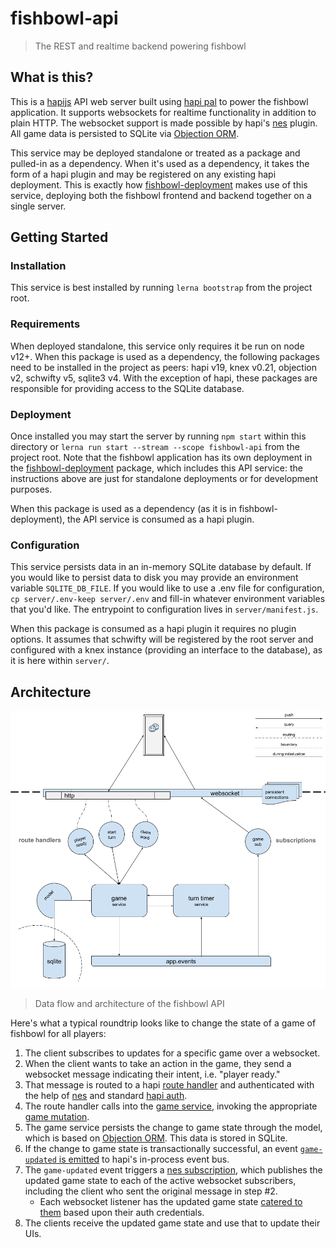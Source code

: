 # fishbowl-api
> The REST and realtime backend powering fishbowl

## What is this?
This is a [hapijs](https://hapi.dev/) API web server built using [hapi pal](https://hapipal.com/) to power the fishbowl application.  It supports websockets for realtime functionality in addition to plain HTTP.  The websocket support is made possible by hapi's [nes](https://hapi.dev/module/nes/) plugin.  All game data is persisted to SQLite via [Objection ORM](https://vincit.github.io/objection.js/).

This service may be deployed standalone or treated as a package and pulled-in as a dependency.  When it's used as a dependency, it takes the form of a hapi plugin and may be registered on any existing hapi deployment.  This is exactly how [fishbowl-deployment](../deployment) makes use of this service, deploying both the fishbowl frontend and backend together on a single server.

## Getting Started
### Installation
This service is best installed by running `lerna bootstrap` from the project root.

### Requirements
When deployed standalone, this service only requires it be run on node v12+.  When this package is used as a dependency, the following packages need to be installed in the project as peers: hapi v19, knex v0.21, objection v2, schwifty v5, sqlite3 v4.  With the exception of hapi, these packages are responsible for providing access to the SQLite database.

### Deployment
Once installed you may start the server by running `npm start` within this directory or `lerna run start --stream --scope fishbowl-api` from the project root.  Note that the fishbowl application has its own deployment in the [fishbowl-deployment](../deployment) package, which includes this API service: the instructions above are just for standalone deployments or for development purposes.

When this package is used as a dependency (as it is in fishbowl-deployment), the API service is consumed as a hapi plugin.

### Configuration
This service persists data in an in-memory SQLite database by default.  If you would like to persist data to disk you may provide an environment variable `SQLITE_DB_FILE`.  If you would like to use a .env file for configuration, `cp server/.env-keep server/.env` and fill-in whatever environment variables that you'd like.  The entrypoint to configuration lives in `server/manifest.js`.

When this package is consumed as a hapi plugin it requires no plugin options.  It assumes that schwifty will be registered by the root server and configured with a knex instance (providing an interface to the database), as it is here within `server/`.

## Architecture

![Data flow and architecture of the fishbowl API](../../.github/api-architecture.png)
> Data flow and architecture of the fishbowl API

Here's what a typical roundtrip looks like to change the state of a game of fishbowl for all players:

1. The client subscribes to updates for a specific game over a websocket.
2. When the client wants to take an action in the game, they send a websocket message indicating their intent, i.e. "player ready."
3. That message is routed to a hapi [route handler](./lib/routes/game-player-ready.js) and authenticated with the help of [nes](https://hapi.dev/module/nes/) and standard [hapi auth](./lib/auth/strategies/player.js).
4. The route handler calls into the [game service](./lib/services/game.js), invoking the appropriate [game mutation](https://github.com/devinivy/fishbowl/blob/0dc843d80ad07fef9a1a3eafbe89a1f5ed0845e9/packages/api/lib/services/game.js#L112-L134).
5. The game service persists the change to game state through the model, which is based on [Objection ORM](https://vincit.github.io/objection.js/).  This data is stored in SQLite.
6. If the change to game state is transactionally successful, an event [`game-updated` is emitted](https://github.com/devinivy/fishbowl/blob/0dc843d80ad07fef9a1a3eafbe89a1f5ed0845e9/packages/api/lib/services/game.js#L34) to hapi's in-process event bus.
7. The `game-updated` event triggers a [nes subscription](./lib/subscriptions/game.js), which publishes the updated game state to each of the active websocket subscribers, including the client who sent the original message in step #2.
   - Each websocket listener has the updated game state [catered to them](https://github.com/devinivy/fishbowl/blob/0dc843d80ad07fef9a1a3eafbe89a1f5ed0845e9/packages/api/lib/subscriptions/game.js#L12-L23) based upon their auth credentials.
8. The clients receive the updated game state and use that to update their UIs.
